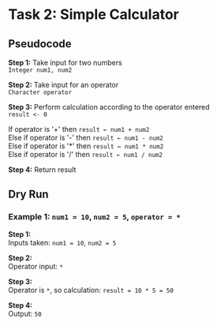 # Task 2: Simple Calculator  

## Pseudocode  

**Step 1:** Take input for two numbers  
`Integer num1, num2`  

**Step 2:** Take input for an operator  
`Character operator`  

**Step 3:** Perform calculation according to the operator entered  
`result <- 0`  

If operator is '+' then 
`result ← num1 + num2`  
Else if operator is '-' then 
`result ← num1 - num2`  
Else if operator is '*' then 
`result ← num1 * num2`  
Else if operator is '/' then 
`result ← num1 / num2`  

**Step 4:** Return result  

## Dry Run  

### Example 1: `num1 = 10`, `num2 = 5`, `operator = *`  

**Step 1:**  
Inputs taken: `num1 = 10`, `num2 = 5`  

**Step 2:**  
Operator input: `*`  

**Step 3:**  
Operator is `*`, so calculation: `result = 10 * 5 = 50`  

**Step 4:**  
Output: `50`  
